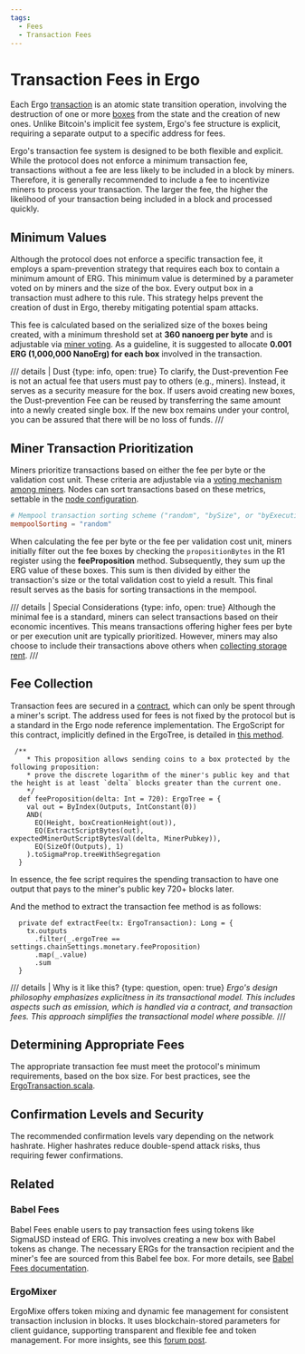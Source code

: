 ```yaml
---
tags:
  - Fees
  - Transaction Fees
---
```


# Transaction Fees in Ergo

Each Ergo [transaction](transactions.md) is an atomic state transition operation, involving the destruction of one or more [boxes](format.md) from the state and the creation of new ones. Unlike Bitcoin's implicit fee system, Ergo's fee structure is explicit, requiring a separate output to a specific address for fees.

Ergo's transaction fee system is designed to be both flexible and explicit. While the protocol does not enforce a minimum transaction fee, transactions without a fee are less likely to be included in a block by miners. Therefore, it is generally recommended to include a fee to incentivize miners to process your transaction. The larger the fee, the higher the likelihood of your transaction being included in a block and processed quickly.

## Minimum Values

Although the protocol does not enforce a specific transaction fee, it employs a spam-prevention strategy that requires each box to contain a minimum amount of ERG. This minimum value is determined by a parameter voted on by miners and the size of the box. Every output box in a transaction must adhere to this rule. This strategy helps prevent the creation of dust in Ergo, thereby mitigating potential spam attacks.

This fee is calculated based on the serialized size of the boxes being created, with a minimum threshold set at **360 nanoerg per byte** and is adjustable via [miner voting](governance.md). As a guideline, it is suggested to allocate **0.001 ERG (1,000,000 NanoErg) for each box** involved in the transaction.

/// details | Dust
    {type: info, open: true}
To clarify, the Dust-prevention Fee is not an actual fee that users must pay to others (e.g., miners). Instead, it serves as a security measure for the box. If users avoid creating new boxes, the Dust-prevention Fee can be reused by transferring the same amount into a newly created single box. If the new box remains under your control, you can be assured that there will be no loss of funds.
///

## Miner Transaction Prioritization

Miners prioritize transactions based on either the fee per byte or the validation cost unit. These criteria are adjustable via a [voting mechanism among miners](governance.md). Nodes can sort transactions based on these metrics, settable in the [node configuration](conf-node.md#memory-pool-configuration).

```conf
# Mempool transaction sorting scheme ("random", "bySize", or "byExecutionCost")
mempoolSorting = "random"
```

When calculating the fee per byte or the fee per validation cost unit, miners initially filter out the fee boxes by checking the `propositionBytes` in the R1 register using the **feeProposition** method. Subsequently, they sum up the ERG value of these boxes. This sum is then divided by either the transaction's size or the total validation cost to yield a result. This final result serves as the basis for sorting transactions in the mempool.

/// details | Special Considerations
    {type: info, open: true}
Although the minimal fee is a standard, miners can select transactions based on their economic incentives. This means transactions offering higher fees per byte or per execution unit are typically prioritized. However, miners may also choose to include their transactions above others when [collecting storage rent](rent-fees.md).
///

## Fee Collection

Transaction fees are secured in a [contract](https://ergexplorer.com/addresses#2iHkR7CWvD1R4j1yZg5bkeDRQavjAaVPeTDFGGLZduHyfWMuYpmhHocX8GJoaieTx78FntzJbCBVL6rf96ocJoZdmWBL2fci7NqWgAirppPQmZ7fN9V6z13Ay6brPriBKYqLp1bT2Fk4FkFLCfdPpe), which can only be spent through a miner's script. The address used for fees is not fixed by the protocol but is a standard in the Ergo node reference implementation. The ErgoScript for this contract, implicitly defined in the ErgoTree, is detailed in [this method](https://github.com/ScorexFoundation/sigmastate-interpreter/blob/f85f03cc8f063ae7f68d559371733c2b6bbc929a/sigmastate/src/main/scala/org/ergoplatform/ErgoScriptPredef.scala#L72).

```
 /**
    * This proposition allows sending coins to a box protected by the following proposition:
    * prove the discrete logarithm of the miner's public key and that the height is at least `delta` blocks greater than the current one.
    */
  def feeProposition(delta: Int = 720): ErgoTree = {
    val out = ByIndex(Outputs, IntConstant(0))
    AND(
      EQ(Height, boxCreationHeight(out)),
      EQ(ExtractScriptBytes(out), expectedMinerOutScriptBytesVal(delta, MinerPubkey)),
      EQ(SizeOf(Outputs), 1)
    ).toSigmaProp.treeWithSegregation
  }
```

In essence, the fee script requires the spending transaction to have one output that pays to the miner's public key 720+ blocks later.

And the method to extract the transaction fee method is as follows:

```
  private def extractFee(tx: ErgoTransaction): Long = {
    tx.outputs
      .filter(_.ergoTree == settings.chainSettings.monetary.feeProposition)
      .map(_.value)
      .sum
  }
```

/// details | Why is it like this?
    {type: question, open: true}
*Ergo's design philosophy emphasizes explicitness in its transactional model. This includes aspects such as emission, which is handled via a contract, and transaction fees. This approach simplifies the transactional model where possible.*
///

## Determining Appropriate Fees

The appropriate transaction fee must meet the protocol's minimum requirements, based on the box size. For best practices, see the [ErgoTransaction.scala](https://github.com/ergoplatform/ergo/blob/e784a70b8fabf7ae41f2ac9aa593a647f488100c/src/main/scala/org/ergoplatform/modifiers/mempool/ErgoTransaction.scala#L163).

## Confirmation Levels and Security

The recommended confirmation levels vary depending on the network hashrate. Higher hashrates reduce double-spend attack risks, thus requiring fewer confirmations.

## Related

### Babel Fees

Babel Fees enable users to pay transaction fees using tokens like SigmaUSD instead of ERG. This involves creating a new box with Babel tokens as change. The necessary ERGs for the transaction recipient and the miner's fee are sourced from this Babel fee box. For more details, see [Babel Fees documentation](babel-fees.md).

### ErgoMixer

ErgoMixe offers token mixing and dynamic fee management for consistent transaction inclusion in blocks. It uses blockchain-stored parameters for client guidance, supporting transparent and flexible fee and token management. For more insights, see this [forum post](https://www.ergoforum.org/t/ergomixer-zerojoin-mixer-for-erg-and-tokens/318/10?u=anon2020s).

